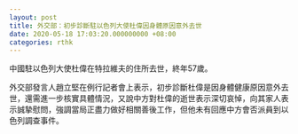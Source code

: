 ```yaml
---
layout: post
title: 外交部：初步診斷駐以色列大使杜偉因身體原因意外去世
date: 2020-05-18 17:03:20.000000000 +08:00
categories: rthk
---
```


中國駐以色列大使杜偉在特拉維夫的住所去世，終年57歲。

外交部發言人趙立堅在例行記者會上表示，初步診斷杜偉是因身體健康原因意外去世，還需進一步核實具體情況，又說中方對杜偉的逝世表示深切哀悼，向其家人表示誠摯慰問，強調當局正盡力做好相關善後工作，但他未有回應中方會否派員到以色列調查事件。
